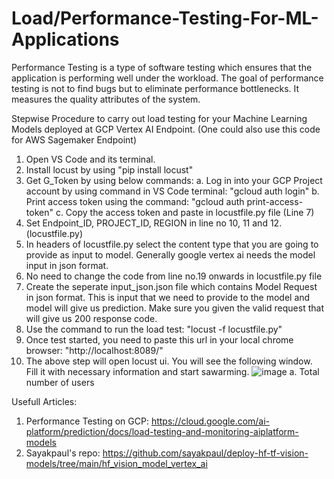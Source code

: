 # Load/Performance-Testing-For-ML-Applications
Performance Testing is a type of software testing which ensures that the application is performing well under the workload. The goal of performance testing is not to find bugs but to eliminate performance bottlenecks. It measures the quality attributes of the system. 

Stepwise Procedure to carry out load testing for your Machine Learning Models deployed at GCP Vertex AI Endpoint. (One could also use this code for AWS Sagemaker Endpoint)
1. Open VS Code and its terminal.
2. Install locust by using "pip install locust"
3. Get G_Token by using below commands:
   a. Log in into your GCP Project account by using command in VS Code terminal: "gcloud auth login"
   b. Print access token using the command: "gcloud auth print-access-token"
   c. Copy the access token and paste in locustfile.py file (Line 7)
4. Set Endpoint_ID, PROJECT_ID, REGION in line no 10, 11 and 12.(locustfile.py)
5. In headers of locustfile.py select the content type that you are going to provide as input to model. Generally google vertex ai needs the model input in json format.
6. No need to change the code from line no.19 onwards in locustfile.py file
7. Create the seperate input_json.json file which contains Model Request in json format. This is input that we need to provide to the model and model will give us prediction. Make sure you given the valid request that will give us 200 response code.
8. Use the command to run the load test:  "locust -f locustfile.py"
9. Once test started, you need to paste this url in your local chrome browser: "http://localhost:8089/"
10. The above step will open locust ui. You will see the following window. Fill it with necessary information and start sawarming.
    ![image](https://github.com/rajeshmore1/Load-Performance-Testing-For-ML-Applications/assets/73220561/73da68e6-9105-43ba-8208-3890e77ea666)
a. Total number of users






Usefull Articles: 
1. Performance Testing on GCP: https://cloud.google.com/ai-platform/prediction/docs/load-testing-and-monitoring-aiplatform-models
2. Sayakpaul's repo: https://github.com/sayakpaul/deploy-hf-tf-vision-models/tree/main/hf_vision_model_vertex_ai
